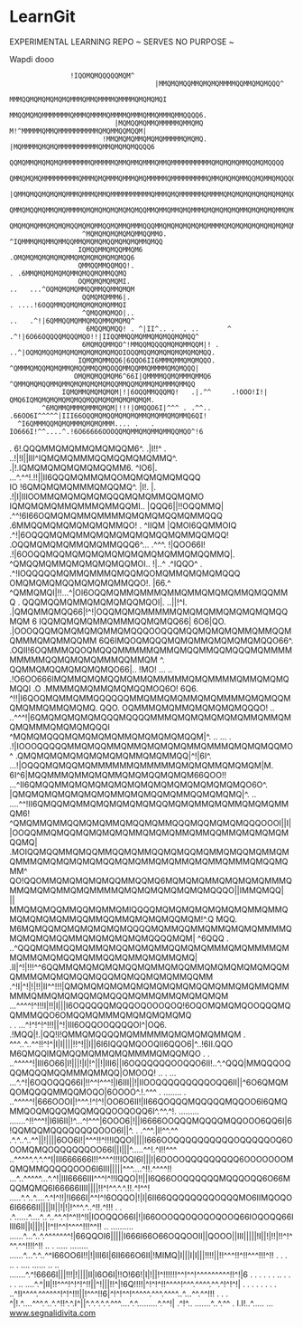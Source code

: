 # LearnGit
EXPERIMENTAL LEARNING REPO ~ SERVES NO PURPOSE ~ 

Wapdi dooo


                   !IQOMQMQQQQQMQM^                                               
                                        |MMQMQMQQMMQMQMQMMMMQQMMQMQMQQQ^                                      
                                    MMMQQMQMQMQMQMQMMMQMMQMMMMQMMMMQMQMQMQI                                   
                                 MMQQMQMQMMMMMMMQMMMQMMMMQMMMMQMMMQMMQMMMQMMQQQQ6.                            
                              |MQMQQMQMMQMMMMMQMMQMQ  M!^MMMMMQMMQMMMMMMMMMMQMQMMQQMQQM|                      
                           !MMQMQMQMMQMQMQMMMMMQMQMQ.  |MQMMMMQMQMQMMMMMMMMMMQMMQMQMQMQQQQ6                   
                          QQMQMMQMQMQMQMMMMMMMQMMMMMQMMQMMQMMMQMMQMMMMMMMMMMQMQMQMQMMQQMQMQQQQ                
                         QMMQMQMQMMMMMMMMMQMMMQMQMMMQMMMQMQMMMMMQMMMMMMMMMQMMQMQMQMMQQMQMMQMQQQQQ             
                       |QMMQMQQMQMQMQMMMQMMMQMMQMMMMMMMMMMQMMMQMQMMMMMMQMMMMQMQMQMQMQMQMQMQMQQMQQM.           
                       QMMQMQQMQMMQMQMMMMQMQMQMQMQMQMQMQQMMQMMQMMQMQMMMQMQMQMQMQMMQMQMQMQMMQMQMQQMQ           
                       QMQMQMQMMQMQMQMQQMQMQMMQQMQMMQMMMQQQMMQMQMQMQMQMQMMMMQMQMQMQMQMQMQMQMQMQMMQQQ          
                      ^MQMQMQMQMQMQMMQQMMO.                     ^IQMMMQMQMMQMMQQMMQMQMQMQQMQMQMQMMQMQQ        
                     IQMQQMMQMQQMMQM6                                    .OMQMQMQMQMQMQMMQMQMQMQMQMQMQQ6      
                     QMMQQMMQQMQQ!.                                         . .6MMQMQMQMQMQMMQMQQMQMMQQMQ     
                     OQMQMQMQMQMI.                                        ..   ...^OQMQMQMQMMQQMMQQMMQMQM     
                      QQMQMQMMM6|.                                           . ....!6OQQMMQQMQMQMQMQMQMMQI    
                      ^QMQQMQMQO|..                                         ..   .^!|6QMMQQMQMMQMQQMMQMQMQ^   
                       6MQQMQMQQ! . ^|II^.. .  . ..       ^  .^!|6O66OQQQQMQQQMQO!!|IIQQMMQQMQMMQMQMQQMQMQQ^  
                      6MQMQQMMQO^!MMQQMQQQQMQMQMMQQM|! . ..^|OQMQMQQMQMQMQMQMQMQMQMQOIOQQMQQMQMQMQMQMQMQMQQ.  
                     IQMQMQMMQQ6|6QQO6II6MMMQMMQMQMQQO.     ^QMMMQMQQMQMQMMQMQQMMQQMQOQQMMQQMMQMMMMQMQMQQQ|   
                    OMQMQMQQMQM6^66I|QMMMMQQMQMMMQMMQ6      ^QMMQMQMQQMMQMMQMQMQMQMQMQQMMQQMQMMQMQMMMQMMQQ    
                 IQMQMMQMQMQMQM|!|6OQQMMQQQMQ!   .|.^^     .!OOO!I!|  QMQ6IQMQMQMQMQMQMQQMQQMQMQMQMQMQMQM.    
            ^6MQMMQMMMQMMMQMQM|!!!|OMQQO6I|^^^ . .^^..    .66OO6I^^^^^|III66OQQMQMQQMQMQMQMMQMQMMQMQMMQ6QI!   
      ^I6QMMMQQMQMQMMMQMQMQMMM.... .   .                   IO666I!^^....^.!6O66666OOOQQMQMMQMQMMQMMQQMQO^!6   
  .      6!.QQQMMQMQMMQMQMQQM6^.                           .|I!!^     . ..!|!I||III^IQMQMQMMMQQMQQMQMQMMQ^.   
        .|!.IQMQMQMQMQMQMQQMM6.                             ^IO6|.   ...^.^^!.!!||II6QQQMQMMQMQOMQMQMQMQMQQQ  
         IO !6QMQMQMQMMMQMQQMQ^.                           |I!. |.         .!|I|IIIOOMMQMQMQMQMQQQMQMQMMQQMQMO
          IQMQMQMQMMQMMMQMMQQMI..                 |QQQ6||!!OQQMMQ|        .^^!6I66OQMQMQMMQMMMMQMQMQMQQMQMMQQQ
           .6MMQQMQMQMQMQMQMMQO!  .              ^IIQM |QMOI6QQMMOIQ     .^!|6OQQQMQMQMMQMQMQMQMQMQQMQMMQQMQQ!
           .OQQMQMQMQMMQMQMMQQQ6^...              .^^^.    !|QOO66I!    .!|6OOQQMQQMQMQMQMQMQMQMQMQMMQMQQMMQ|.
           ^QMQQMQMMQMQMQMQMQQMOI..                 !|..^ .^IQQO^   .  .^!IOQQQQQMQMMQMMMQMQQMQOMQMMQMQMQMQQQ 
            OMQMQMQMQQMQMQMQMMQQO!.                |66.^   ^QMMQMQI|!!...^|OI6OQQMQMMQMMMQMMQMMQMQMQMMQMQQMMQ 
     .      QQQMQQMQMMQMQMQMQQMQOI|.          ..||!^I.     .|QMQMMQMQQ66|!^!|OQQMQMQMMMMMQMQMQMMQMQMQMQMQQMQM 
    6      IQQMQMQMQMMQMMMQQMQMQQ66|       6O6|QO. .|OOOQQQMQMQMQMQMMQMQQQOOQQQMQQMQMQMQMMQMMQQMQMMMQMQMMQQMM 
     6Q6IMQOQMQQQMQMQMMQMQMQMQMQQO66^.   .OQII!6OQMMMQQOQMQQQMMMMMQMMQMQQMMQQMQQQMQMMMMMMMMMQQMQMQMQMMMQQMMQM 
           ^.    QQMMQMQQMQMQMQMQO66|..  !MO!    ...    ..  .!O6OO666IMQMMQMQMQQMQMMQMMMMMQMQMMMMQMMQMQMQMQQI 
         .O      .MMMMQMQMMQMQMQQMOQ6O!  6Q6.    ^!!|I6QOQMQMMQMMQQQQQQMMQMMQMQMMQMQMMMMQMQMQQMQMQMMQMMQMQMQ. 
         QQO.   OQMMMQMQMMQMQMQMQMQQQO!   .. ..^^^!|6QMQMQMQMQMQQQMQQQQMMMQMQMQMQMQMQMMQMMQMQMQMMMQMQMQMQQQI  
         ^MQMQMQQQMQMQMQMQMMQMQMQMQMQQM|^. .. ...          . .!|IOOOQQQQQMMQMQQMMQMMQMQMQMQMMQMMMQMQMQMQQMO   
        ^  .QMQMQMQMQMQMQMQMQMMQMQMMQQ|^!|6I^.                 ...!|OQQQMQMQQMQMMMMMMQMMMMMQMQMQMMQMQMQM|M.   
         6I^6|MQQMMMQMMQMQMMQMQMQQMQMQM66QOO!!                ...^II6QMQQMMQMQMQMQMQMQMQMQMQMQMQMQMQMQO6O^.   
          |QMQMQMQMQMQMQMQMMQMQMQQMQMMQQMQMQMQ|^.  ..  ....^^!II6QMQQMQMMQMQMQMQMQMQQMQMQMMQMQMMQMQMQMMQM6!   
           ^QMQMMQMMQQMQMQMMQMQQMQMMQQQMQQMQMQMQQQOOOI||I||OOQQMMQMQQMQMQMQMQMMQMQMQMMQMMQQMMQMQMQMQMQQMQ|    
                .MOIQQMQQMMQMQQMMQQMQMMQQMQMQQMQMMQMQQMQMMQMQMMMQMQMQMQMQMQQMQMQMMQMQMMQMQMMQMMMQMQQMQMM^     
                QO!QQOMMQMQMQMQMQQMMQQMQ6MQMQMQMMQMQMQMQMMMQMMQMQMQMMQMQMMMMQMQMQMQMQMQMQMQQQO||IMMQMQQ|      
                ||     MMQMQMQQMMQQMQMMQMIQQQQMQMQMQMQMQMQMQMMQMMQMQMQMQMQMMQQMMQQMMQMQMQMQQMQM!^.Q MQQ.      
                        M6MQMQQMQMQMQMQMQMQQQQMQMMQQMMQMMQMQMQMMMMQMQMQMQMQQMMQMQMQMQMQMQQQQMQM| ^6QQQ .      
                    ..^QQQMQMMQQMQMMQMQQMQMQMMQQMQMQMMMQMQMMMMQMMQMMQMQMQQMQMMQQMQMMQMQMMQMQ|                 
           .II|^!|!!!^^6QQMMQMQMQMQMQQMQMMQMQQMMQMQMQMQMQMQQMQMMMQMQMQMQQMQQQMQMQQMQMQMMQQMM                  
    .^!I|^!|!|!!|II^^!!!|QMQMQMQMQMQMQMQMQMQMQQMQMMQMQMMQMMMMMQMMQMQMQQMQMQQQMQMMQMMQMQMQMQM                  
     ...^^^^!^!!!I|!!|I|||I6OQQQQQMQQQOQOOOQOQ!6OQOMQMQMQOOQQQMQQMMMQQO6OMQQMQMMMQMQMQMQMQMQ                  
.      . ...^!^!^!^!!!||^!|III6OQQOOQQQQOI^|OQ6.   .!MQQ|!.|QQ!I!QMMQMQQQQMQMMMMMQMQMQMQMMQM           .      
^^^..^..^^!!^!^|I|I||||!!^!||I||6I6IQQQMQOOQII6QQO6|^..!6II.QQO M6QMQQIMQMQQMQMMQMQMMMMQMQQMQO         .     .
..^^^^^!|III6O66|I!|||!|I|!^||!|III6||I6OQQQQQQOOQQO6II!..^.^QQQ|MMQQQOQQQMQQQMQQMMMQMMQQ|OMOOQ!      .. . ...
  ...^.^!|6OQOQQQ66I|!!^^!^^^!|I6III||!|IIOOQQQQQQQQQOQQ6II||^6O6QMQMQOMQQQQMMQQMOQO|6OOOO^.!.^^^ .   ........
.   ..^^^^^!|666OOOI|!^^^.!^!^!|OO6O6II!|II66QOQQQMQQQQQMQQOO6I6QMQMMQOQMQQQMQQMQQQOOQOQQ6I^.^^.^!.  .........
.......^!!^^^!|I6I6II|!^...^!^^^|6OOO6|!||I6666OOQQQMQQQQMQQOOO6QQ6I|6!QQMQQMQQQQQQQQOOO6I||^. . .^^^.|I!^^.^^
.^.^..^..^^||!||||6OO6I!|^^^!!^!!!IQQOI||||I666OOQQQQQQQQQQOQQQQQOQ6OOOMQMQOQQQQQQOO66I||I|||^.....^^!.^I!!^^^
..^^^^^.^.^.^^I|III666666I!!^^^^!!!IOQI6I|||I|6OOOOQQQQQQQQQ6OOOOOOOMQMQMMQQQQQOOO6I6III|||||^^^....^!!.^^^^!!
...^..^^^^^...^.^!|III6666III^^^!^!!IQQO|!!||I6Q66OOQQQQQQMQQQOQQ6O66MQQMQMQ6I66666IIII||||!!^!^^.^.^.!!.^!^^!
  .....^.^..^....^.^!^!!|!I666I|^^!^!6OQQO|!|I|6II66QQQQQQQQOQQQMO6IIMQOQO6I6666II||||II||!|!|!^^^.^..^!!.^!!!
 . . .^......^....^..^..^^.^!^^!!^!I|IOOQQO66I|!|I66OOOQQOQOQOQOOQ66IOQOQQ66IIII6II||I|||!||!^!!^^!^^^^!!!^^!!
..  .......... ......^...^..^.^^^^^^^!|66QQOI6|||||I666I66O66OQQOOII||QOOO||III|||||!I||!|!!|!!^!^^^.^^!!!!^!!
..   .  ..... ........ ......^...^.^..^^I66OO6I!!|!|III6I|6II666O6II|!MIMQ|I|||I|I|||!!!!||!!^^^!!^!!^^^!!!^!!
 . . .  .. . .... ...... .. .. .......^.^!6666I|||!!!|!||||II|I6O6I|!!O!66!|I|!||!^!!!!!!^^!^^!^^^^^^^^^!!^!|6
  .     . . . .   . ..  . . . . ..  ....^.^|II|!!^^^!^!^!^!!||^!|||!!^|!6Q!!!!|^!^!^!!^^^^!^^^.^^^^.^^.^!^!^!|
                  .    . . .  .  .    . . ..^!I^^^^.^^^^^^!^!^!!!||!^^^!!6|^!^!^^!^^^^^.^^^.^^^^..^...^^.^^!!!
                                        . . . ^|!.^....^^^.^..^.^!!^.^.I^||^.^.^.^.^.^^^....^.^.........^.^^!|
                                               .^!^.. .......^..^.^^ . I.I!..^.....  ... www.segnalidivita.com
